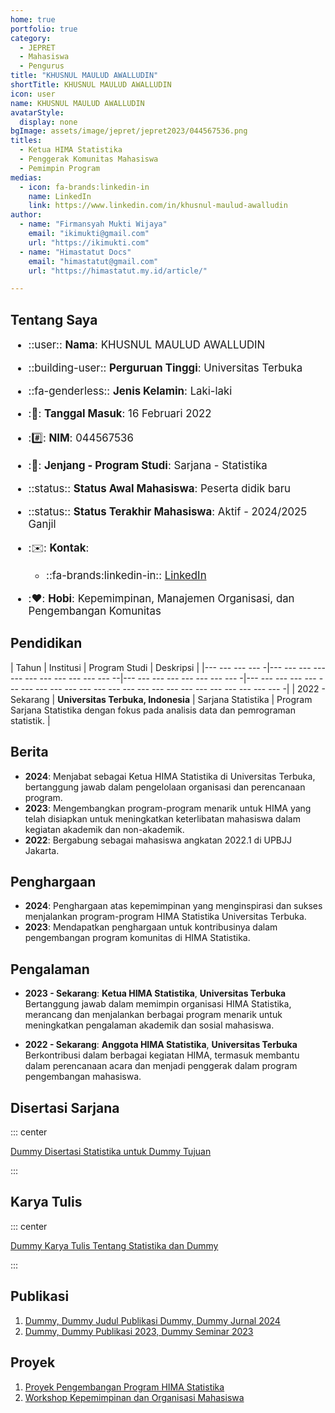 ```yaml
--- 
home: true
portfolio: true
category:
  - JEPRET
  - Mahasiswa
  - Pengurus
title: "KHUSNUL MAULUD AWALLUDIN"
shortTitle: KHUSNUL MAULUD AWALLUDIN
icon: user
name: KHUSNUL MAULUD AWALLUDIN
avatarStyle:
  display: none
bgImage: assets/image/jepret/jepret2023/044567536.png
titles:
  - Ketua HIMA Statistika
  - Penggerak Komunitas Mahasiswa
  - Pemimpin Program
medias:
  - icon: fa-brands:linkedin-in
    name: LinkedIn
    link: https://www.linkedin.com/in/khusnul-maulud-awalludin
author:
  - name: "Firmansyah Mukti Wijaya"
    email: "ikimukti@gmail.com"
    url: "https://ikimukti.com"
  - name: "Himastatut Docs"
    email: "himastatut@gmail.com"
    url: "https://himastatut.my.id/article/"

--- 
```


## Tentang Saya

<div style="font-size: 1.2em">

- ::user:: **Nama**: KHUSNUL MAULUD AWALLUDIN
- ::building-user:: **Perguruan Tinggi**: Universitas Terbuka
- ::fa-genderless:: **Jenis Kelamin**: Laki-laki
- ::calendar:: **Tanggal Masuk**: 16 Februari 2022
- ::hash:: **NIM**: 044567536
- ::book:: **Jenjang - Program Studi**: Sarjana - Statistika
- ::status:: **Status Awal Mahasiswa**: Peserta didik baru
- ::status:: **Status Terakhir Mahasiswa**: Aktif - 2024/2025 Ganjil
- ::envelope:: **Kontak**:
  - ::fa-brands:linkedin-in:: [LinkedIn](https://www.linkedin.com/in/khusnul-maulud-awalludin)

- ::heart:: **Hobi**: Kepemimpinan, Manajemen Organisasi, dan Pengembangan Komunitas

</div>

## Pendidikan

| Tahun       | Institusi                        | Program Studi           | Deskripsi                                                               |
|--- --- --- --- -|--- --- --- --- --- --- --- --- --- --- --- --|--- --- --- --- --- --- --- --- -|--- --- --- --- --- --- --- --- --- --- --- --- --- --- --- --- --- --- --- --- --- --- --- --- -|
| 2022 - Sekarang | **Universitas Terbuka, Indonesia** | Sarjana Statistika       | Program Sarjana Statistika dengan fokus pada analisis data dan pemrograman statistik. |

## Berita

- **2024**: Menjabat sebagai Ketua HIMA Statistika di Universitas Terbuka, bertanggung jawab dalam pengelolaan organisasi dan perencanaan program.
- **2023**: Mengembangkan program-program menarik untuk HIMA yang telah disiapkan untuk meningkatkan keterlibatan mahasiswa dalam kegiatan akademik dan non-akademik.
- **2022**: Bergabung sebagai mahasiswa angkatan 2022.1 di UPBJJ Jakarta.

## Penghargaan

- **2024**: Penghargaan atas kepemimpinan yang menginspirasi dan sukses menjalankan program-program HIMA Statistika Universitas Terbuka.
- **2023**: Mendapatkan penghargaan untuk kontribusinya dalam pengembangan program komunitas di HIMA Statistika.

## Pengalaman

- **2023 - Sekarang**: **Ketua HIMA Statistika**, **Universitas Terbuka**  
  Bertanggung jawab dalam memimpin organisasi HIMA Statistika, merancang dan menjalankan berbagai program menarik untuk meningkatkan pengalaman akademik dan sosial mahasiswa.

- **2022 - Sekarang**: **Anggota HIMA Statistika**, **Universitas Terbuka**  
  Berkontribusi dalam berbagai kegiatan HIMA, termasuk membantu dalam perencanaan acara dan menjadi penggerak dalam program pengembangan mahasiswa.

## Disertasi Sarjana

::: center

[Dummy Disertasi Statistika untuk Dummy Tujuan](MHS044567536.md)

:::

## Karya Tulis

::: center

[Dummy Karya Tulis Tentang Statistika dan Dummy](MHS044567536.md)

:::

## Publikasi

1. [Dummy, Dummy Judul Publikasi Dummy, Dummy Jurnal 2024](https://dummy-jurnal.example.com)
2. [Dummy, Dummy Publikasi 2023, Dummy Seminar 2023](https://dummy-seminar.example.com)

## Proyek

1. [Proyek Pengembangan Program HIMA Statistika](https://dummy-proyek-hima.example.com)
2. [Workshop Kepemimpinan dan Organisasi Mahasiswa](https://dummy-workshop-leadership.example.com)
